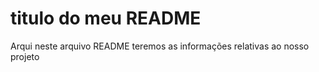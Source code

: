 # titulo do meu README

Arqui neste arquivo README teremos as informações relativas ao nosso projeto